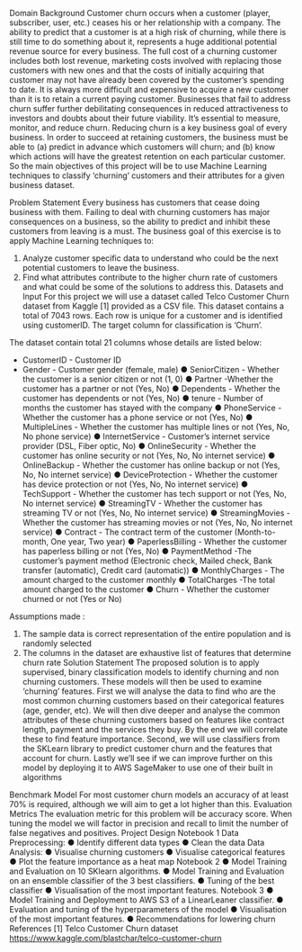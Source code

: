 Domain Background
Customer churn occurs when a customer (player, subscriber, user, etc.) ceases his or her relationship with a company.
The ability to predict that a customer is at a high risk of churning, while there is still time to do something about it, represents a huge additional potential revenue source for every business.
The full cost of a churning customer includes both lost revenue, marketing costs involved with replacing those customers with new ones and that the costs of initially acquiring that customer may not have already been covered by the customer’s spending to date. It is always more difficult and expensive to acquire a new customer than it is to retain a current paying customer.
Businesses that fail to address churn suffer further debilitating consequences in reduced attractiveness to investors and doubts about their future viability. It’s essential to measure, monitor, and reduce churn. ​Reducing churn is a key business goal of every business.
In order to succeed at retaining customers, the business must be able to
(a) predict in advance which customers will churn; and
(b) know which actions will have the greatest retention on each particular customer.
So the main objectives of this project will be to use Machine Learning techniques to classify ‘churning’ customers and their attributes for a given business dataset.

Problem Statement
Every business has customers that cease doing business with them. Failing to deal with churning customers has major consequences on a business, so the ability to predict and inhibit these customers from leaving is a must.
The business goal of this exercise is to apply Machine Learning techniques to:
1. Analyze customer specific data to understand who could be the next potential customers to
leave the business.
2. Find what attributes contribute to the higher churn rate of customers and what could be
some of the solutions to address this.
Datasets and Input
For this project we will use a dataset called Telco Customer Churn dataset from Kaggle [1] provided as a CSV file.
This dataset contains a total of 7043 rows. Each row is unique for a customer and is identified using customerID. The target column for classification is ‘Churn’.
   
 The dataset contain total 21 columns whose details are listed below:
* CustomerID - Customer ID
* Gender - Customer gender (female, male)
● SeniorCitizen - Whether the customer is a senior citizen or not (1, 0)
● Partner -Whether the customer has a partner or not (Yes, No)
● Dependents - Whether the customer has dependents or not (Yes, No)
● tenure - Number of months the customer has stayed with the company
● PhoneService - Whether the customer has a phone service or not (Yes, No)
● MultipleLines - Whether the customer has multiple lines or not (Yes, No, No phone service)
● InternetService - Customer’s internet service provider (DSL, Fiber optic, No)
● OnlineSecurity - Whether the customer has online security or not (Yes, No, No internet
service)
● OnlineBackup - Whether the customer has online backup or not (Yes, No, No internet
service)
● DeviceProtection - Whether the customer has device protection or not (Yes, No, No internet
service)
● TechSupport - Whether the customer has tech support or not (Yes, No, No internet service)
● StreamingTV - Whether the customer has streaming TV or not (Yes, No, No internet service)
● StreamingMovies -Whether the customer has streaming movies or not (Yes, No, No internet
service)
● Contract - The contract term of the customer (Month-to-month, One year, Two year)
● PaperlessBilling - Whether the customer has paperless billing or not (Yes, No)
● PaymentMethod -The customer’s payment method (Electronic check, Mailed check, Bank
transfer (automatic), Credit card (automatic))
● MonthlyCharges - The amount charged to the customer monthly
● TotalCharges -The total amount charged to the customer
● Churn - Whether the customer churned or not (Yes or No)

Assumptions made :
1. The sample data is correct representation of the entire population and is randomly selected
2. The columns in the dataset are exhaustive list of features that determine churn rate
Solution Statement
The proposed solution is to apply supervised, binary classification models to identify churning and non churning customers. These models will then be used to examine ‘churning’ features.
First we will analyse the data to find who are the most common churning customers based on their categorical features (age, gender, etc). We will then dive deeper and analyse the common attributes of these churning customers based on features like contract length, payment and the services they buy. By the end we will correlate these to find feature importance.
Second, we will use classifiers from the SKLearn library to predict customer churn and the features that account for churn.
Lastly we’ll see if we can improve further on this model by deploying it to AWS SageMaker to use one of their built in algorithms
 
Benchmark Model
For most customer churn models an accuracy of at least 70% is required, although we will aim to get a lot higher than this.
Evaluation Metrics
The evaluation metric for this problem will be accuracy score.
When tuning the model we will factor in precision and recall to limit the number of false negatives and positives.
Project Design
Notebook 1
Data Preprocessing:
● Identify different data types
● Clean the data
Data Analysis:
● Visualise churning customers
● Visualise categorical features
● Plot the feature importance as a heat map
Notebook 2
● Model Training and Evaluation on 10 SKlearn algorithms.
● Model Training and Evaluation on an ensemble classifier of the 3 best classifiers.
● Tuning of the best classifier
● Visualisation of the most important features.
Notebook 3
● Model Training and Deployment to AWS S3 of a LinearLeaner classifier.
● Evaluation and tuning of the hyperparameters of the model
● Visualisation of the most important features.
● Recommendations for lowering churn
References
[1] Telco Customer Churn dataset ​https://www.kaggle.com/blastchar/telco-customer-churn
